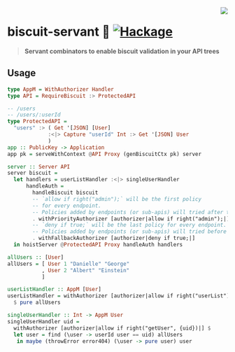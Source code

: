 <img src="https://raw.githubusercontent.com/biscuit-auth/biscuit-haskell/main/assets/logo-black-white-bg.png" align=right>

# biscuit-servant 🤖 [![Hackage][hackage]][hackage-url]

> **Servant combinators to enable biscuit validation in your API trees**

## Usage

```Haskell
type AppM = WithAuthorizer Handler
type API = RequireBiscuit :> ProtectedAPI

-- /users
-- /users/:userId
type ProtectedAPI =
  "users" :> ( Get '[JSON] [User]
             :<|> Capture "userId" Int :> Get '[JSON] User
             )
app :: PublicKey -> Application
app pk = serveWithContext @API Proxy (genBiscuitCtx pk) server

server :: Server API
server biscuit =
  let handlers = userListHandler :<|> singleUserHandler
      handleAuth =
        handleBiscuit biscuit
        -- `allow if right("admin");` will be the first policy
        -- for every endpoint.
        -- Policies added by endpoints (or sub-apis) will tried after this one.
        . withPriorityAuthorizer [authorizer|allow if right("admin");|]
        -- `deny if true;` will be the last policy for every endpoint.
        -- Policies added by endpoints (or sub-apis) will tried before this one.
        . withFallbackAuthorizer [authorizer|deny if true;|]
  in hoistServer @ProtectedAPI Proxy handleAuth handlers

allUsers :: [User]
allUsers = [ User 1 "Danielle" "George"
           , User 2 "Albert" "Einstein"
           ]

userListHandler :: AppM [User]
userListHandler = withAuthorizer [authorizer|allow if right("userList")|]
  $ pure allUsers

singleUserHandler :: Int -> AppM User
singleUserHandler uid =
  withAuthorizer [authorizer|allow if right("getUser", {uid})|] $
  let user = find (\user -> userId user == uid) allUsers
   in maybe (throwError error404) (\user -> pure user) user
```

[Hackage]: https://img.shields.io/hackage/v/biscuit-haskell?color=purple&style=flat-square
[hackage-url]: https://hackage.haskell.org/package/biscuit-servant

